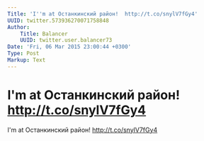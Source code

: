 ```yaml
---
Title: 'I''m at Останкинский район!  http://t.co/snylV7fGy4'
UUID: twitter.573936270071758848
Author:
    Title: Balancer
    UUID: twitter.user.balancer73
Date: 'Fri, 06 Mar 2015 23:00:44 +0300'
Type: Post
Markup: Text
---
```


# I'm at Останкинский район!  http://t.co/snylV7fGy4

I'm at Останкинский район!  http://t.co/snylV7fGy4